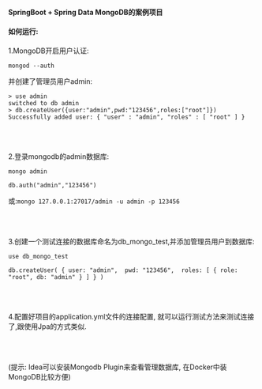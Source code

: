 #### SpringBoot + Spring Data MongoDB的案例项目

#### 如何运行:
  
   
   1.MongoDB开启用户认证:
   
   `mongod --auth`
   
   并创建了管理员用户admin:
   ```
   > use admin
   switched to db admin
   > db.createUser({user:"admin",pwd:"123456",roles:["root"]})
   Successfully added user: { "user" : "admin", "roles" : [ "root" ] }
   
   ```
   <br/>
   <br/>
   
  2.登录mongodb的admin数据库:
     
   `mongo admin`
      
   `db.auth("admin","123456")`
   
  或:`mongo 127.0.0.1:27017/admin -u admin -p 123456`
  
  <br/>
  <br/>
  
  3.创建一个测试连接的数据库命名为db_mongo_test,并添加管理员用户到数据库:
  
  `use db_mongo_test`
  
  `db.createUser( { user: "admin",  pwd: "123456",  roles: [ { role: "root", db: "admin" } ] } )`
  
  <br>
  <br/>
  
  4.配置好项目的application.yml文件的连接配置, 就可以运行测试方法来测试连接了,跟使用Jpa的方式类似.
  
  <br/>
  <br/>
  
  (提示: Idea可以安装Mongodb Plugin来查看管理数据库, 在Docker中装MongoDB比较方便)
      
